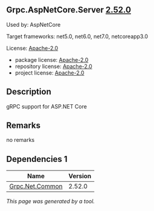 Grpc.AspNetCore.Server [2.52.0](https://www.nuget.org/packages/Grpc.AspNetCore.Server/2.52.0)
--------------------

Used by: AspNetCore

Target frameworks: net5.0, net6.0, net7.0, netcoreapp3.0

License: [Apache-2.0](../../../../licenses/apache-2.0) 

- package license: [Apache-2.0](https://licenses.nuget.org/Apache-2.0) 
- repository license: [Apache-2.0](https://github.com/grpc/grpc-dotnet.git) 
- project license: [Apache-2.0](https://github.com/grpc/grpc-dotnet) 

Description
-----------
gRPC support for ASP.NET Core

Remarks
-----------
no remarks


Dependencies 1
-----------

|Name|Version|
|----------|:----|
|[Grpc.Net.Common](../../../../packages/nuget.org/grpc.net.common/2.52.0)|2.52.0|

*This page was generated by a tool.*